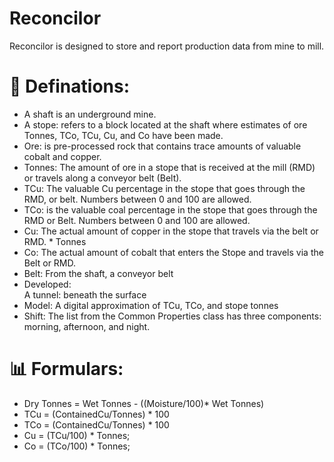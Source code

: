# Reconcilor
Reconcilor is designed to store and report production data from mine to mill.

# 💫 Definations:
- A shaft is an underground mine.
- A stope: refers to a block located at the shaft where estimates of ore Tonnes, TCo, TCu, Cu, and Co have been made. 
- Ore: is pre-processed rock that contains trace amounts of valuable cobalt and copper.
- Tonnes: The amount of ore in a stope that is received at the mill (RMD) or travels along a conveyor belt (Belt).
- TCu: The valuable Cu percentage in the stope that goes through the RMD, or belt. Numbers between 0 and 100 are allowed.
- TCo: is the valuable coal percentage in the stope that goes through the RMD or Belt. Numbers between 0 and 100 are allowed.
- Cu: The actual amount of copper in the stope that travels via the belt or RMD. * Tonnes
- Co: The actual amount of cobalt that enters the Stope and travels via the Belt or RMD.
- Belt: From the shaft, a conveyor belt
- Developed: <br>A tunnel: beneath the surface
- Model: A digital approximation of TCu, TCo, and stope tonnes
- Shift: The list from the Common Properties class has three components: morning, afternoon, and night.

# 📊 Formulars:

- Dry Tonnes = Wet Tonnes - ((Moisture/100)* Wet Tonnes)
- TCu = (ContainedCu/Tonnes) * 100
- TCo = (ContainedCu/Tonnes) * 100
- Cu = (TCu/100) * Tonnes;
- Co = (TCo/100) * Tonnes;
